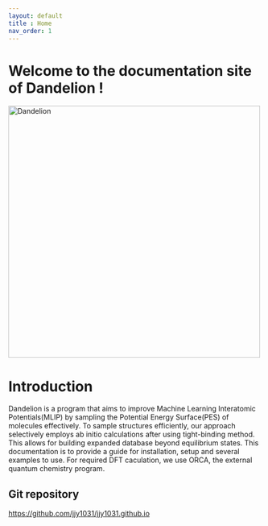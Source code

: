 ```yaml
---
layout: default
title : Home
nav_order: 1
---
```


# Welcome to the documentation site of Dandelion !

<!-- 이 부분은 주석입니다. 나중에 설명을 추가할 예정입니다. -->
<img src="https://github.com/jjy1031/jjy1031.github.io/assets/160209859/5e541d6d-94b6-4c69-a452-bbac4cb2c26f" alt="Dandelion" width="500">

# Introduction

Dandelion is a program that aims to improve Machine Learning Interatomic Potentials(MLIP) by sampling the Potential Energy Surface(PES) of molecules effectively. To sample structures efficiently, our approach selectively employs ab initio calculations after using tight-binding method. This allows for building expanded database beyond equilibrium states. This documentation is to provide a guide for installation, setup and several examples to use. For required DFT caculation, we use ORCA, the external quantum chemistry program.

## Git repository
<https://github.com/jjy1031/jjy1031.github.io>
